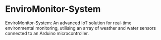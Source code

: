 # EnviroMonitor-System
EnviroMonitor-System: An advanced IoT solution for real-time environmental monitoring, utilising an array of weather and water sensors connected to an Arduino microcontroller.
